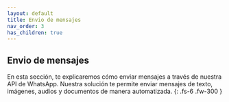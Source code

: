 ```yaml
---
layout: default
title: Envio de mensajes
nav_order: 3
has_children: true
---
```


## Envio de mensajes

En esta sección, te explicaremos cómo enviar mensajes a través de nuestra API de WhatsApp. Nuestra solución te permite enviar mensajes de texto, imágenes, audios y documentos de manera automatizada.
{: .fs-6 .fw-300 }
